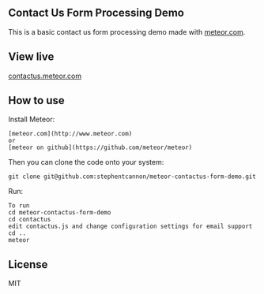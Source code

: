 Contact Us Form Processing Demo
------------
This is a basic contact us form processing demo made with [meteor.com](http://www.meteor.com).

View live
----------
[contactus.meteor.com](http://contactus.meteor.com)

How to use
----------

Install Meteor:

    [meteor.com](http://www.meteor.com)
    or
    [meteor on github](https://github.com/meteor/meteor)

Then you can clone the code onto your system:

    git clone git@github.com:stephentcannon/meteor-contactus-form-demo.git

Run:
    
    To run
    cd meteor-contactus-form-demo
    cd contactus
    edit contactus.js and change configuration settings for email support
    cd ..
    meteor 

License
------------
MIT